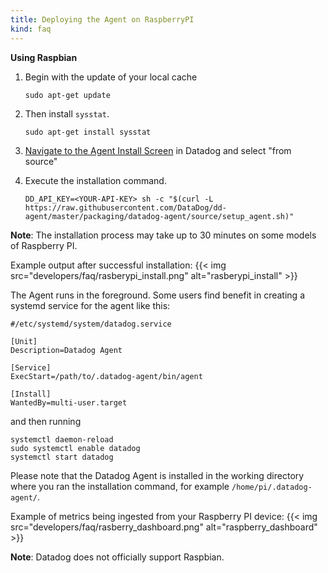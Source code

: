 ```yaml
---
title: Deploying the Agent on RaspberryPI
kind: faq
---
```


**Using Raspbian**

1. Begin with the update of your local cache

    ```shell
    sudo apt-get update
    ```

2. Then install `sysstat`.

    ```text
    sudo apt-get install sysstat
    ```

3. [Navigate to the Agent Install Screen][1] in Datadog and select "from source"
4. Execute the installation command.

    ```shell
    DD_API_KEY=<YOUR-API-KEY> sh -c "$(curl -L https://raw.githubusercontent.com/DataDog/dd-agent/master/packaging/datadog-agent/source/setup_agent.sh)"
    ```

**Note**: The installation process may take up to 30 minutes on some models of Raspberry PI.

Example output after successful installation:
{{< img src="developers/faq/rasberypi_install.png" alt="rasberypi_install" >}}

The Agent runs in the foreground. Some users find benefit in creating a systemd service for the agent like this:

```text
#/etc/systemd/system/datadog.service

[Unit]
Description=Datadog Agent

[Service]
ExecStart=/path/to/.datadog-agent/bin/agent

[Install]
WantedBy=multi-user.target
```

and then running

```shell
systemctl daemon-reload
sudo systemctl enable datadog
systemctl start datadog
```

Please note that the Datadog Agent is installed in the working directory where you ran the installation command, for example `/home/pi/.datadog-agent/`. 

Example of metrics being ingested from your Raspberry PI device:
{{< img src="developers/faq/rasberry_dashboard.png" alt="raspberry_dashboard" >}}

**Note**: Datadog does not officially support Raspbian.

[1]: https://app.datadoghq.com/account/settings#agent/source

